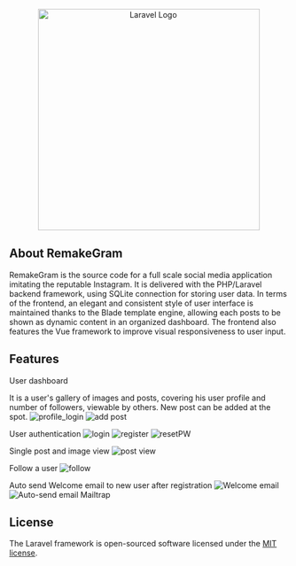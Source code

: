 <p align="center"><a href="https://laravel.com" target="_blank"><img src="https://raw.githubusercontent.com/laravel/art/master/logo-lockup/5%20SVG/2%20CMYK/1%20Full%20Color/laravel-logolockup-cmyk-red.svg" width="400" alt="Laravel Logo"></a></p>



## About RemakeGram

RemakeGram is the source code for a full scale social media application imitating the reputable Instagram. It is delivered with the PHP/Laravel backend framework, using SQLite connection for storing user data. In terms of the frontend, an elegant and consistent style of user interface is maintained thanks to the Blade template engine, allowing each posts to be shown as dynamic content in an organized dashboard. The frontend also features the Vue framework to improve visual responsiveness to user input.

## Features

User dashboard

It is a user's gallery of images and posts, covering his user profile and number of followers, viewable by others. New post can be added at the spot.
![profile_login](https://github.com/user-attachments/assets/77eda9ea-d3d3-46c9-8d95-d05fe9b8342f)
![add post](https://github.com/user-attachments/assets/e14af3d8-9672-48b8-9fc2-e11cd159dfdf)



User authentication
![login](https://github.com/user-attachments/assets/269dab28-d85f-4b31-993e-ca39a5d7d348)
![register](https://github.com/user-attachments/assets/e6884638-41d6-48cc-abc9-cea32c4ba804)
![resetPW](https://github.com/user-attachments/assets/4c3302c7-49eb-4bb2-b630-ff8e82920d07)



Single post and image view
![post view](https://github.com/user-attachments/assets/dd837bd9-f841-476a-bb96-fe064c178091)



Follow a user
![follow](https://github.com/user-attachments/assets/792e85cb-1f9b-4858-93fc-f9cf97fc0c3e)



Auto send Welcome email to new user after registration
![Welcome email](https://github.com/user-attachments/assets/48618359-2fa1-4af8-9c9c-6c549573b5fd)
![Auto-send email Mailtrap](https://github.com/user-attachments/assets/b9a1e20e-d5e2-4814-9dd2-6e6c2b05d298)







## License

The Laravel framework is open-sourced software licensed under the [MIT license](https://opensource.org/licenses/MIT).
